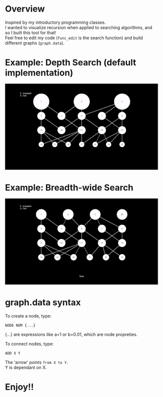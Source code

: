# Overview

Inspired by my introductory programming classes.<br />
I wanted to visualize recursion when applied to searching algorithms, and so I built this tool for that!<br />
Feel free to edit my code (`func_edit` is the search function) and build different graphs (`graph.data`).

# Example: Depth Search (default implementation)

<p align="center">
  <img src="depth_search.gif" />
</p>

# Example: Breadth-wide Search

<p align="center">
  <img src="wide_search.gif" />
</p>

# graph.data syntax

To create a node, type:
```
NODE NUM {...}
```
{...} are expressions like a=1 or b=0.01, which are node propreties.

To connect nodes, type:
```
ADD X Y
```
The 'arrow' points `from X to Y`.<br />
Y is dependant on X.

# Enjoy!!
